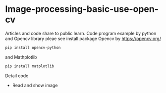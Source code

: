 # Image-processing-basic-use-open-cv
Articles and code share to public learn.
Code program example by python and Opencv library
pleae see install package Opencv by https://opencv.org/ 
```bash
pip install opencv-python
```
and Mathplotlib 

```bash
pip install matplotlib
```




Detail code
- Read and show image

